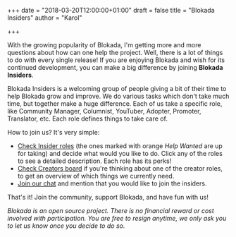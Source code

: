 +++
date = "2018-03-20T12:00:00+01:00"
draft = false
title = "Blokada Insiders"
author = "Karol"

+++

With the growing popularity of Blokada, I'm getting more and more questions about how can one help the project. Well, there is a lot of things to do with every single release! If you are enjoying Blokada and wish for its continued development, you can make a big difference by joining **Blokada Insiders**.

Blokada Insiders is a welcoming group of people giving a bit of their time to help Blokada grow and improve. We do various tasks which don't take much time, but together make a huge difference. Each of us take a specific role, like Community Manager, Columnist, YouTuber, Adopter, Promoter, Translator, etc. Each role defines things to take care of.

How to join us? It's very simple:

- [Check Insider roles](http://go.blokada.org/roles) (the ones marked with orange _Help Wanted_ are up for taking) and decide what would you like to do. Click any of the roles to see a detailed description. Each role has its perks!
- [Check Creators board](http://go.blokada.org/creators) if you're thinking about one of the creator roles, to get an overview of which things we currently need.
- [Join our chat](http://go.blokada.org/chat) and mention that you would like to join the insiders.

That's it! Join the community, support Blokada, and have fun with us!

_Blokada is an open source project. There is no financial reward or cost involved with participation. You are free to resign anytime, we only ask you to let us know once you decide to do so._
